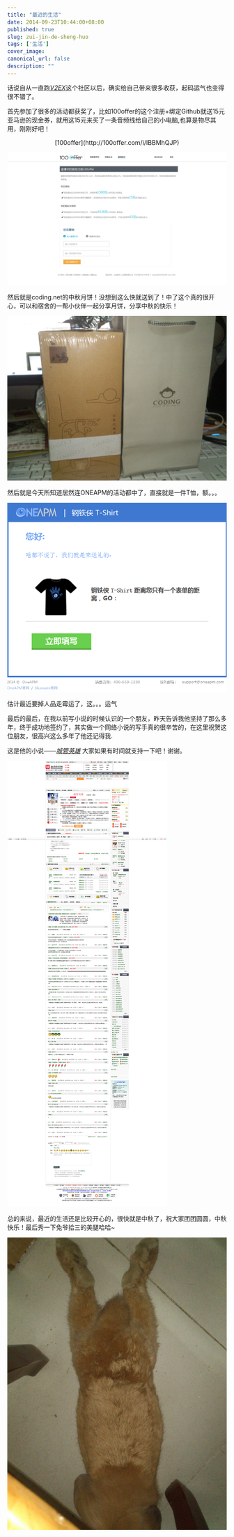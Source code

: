 ```yaml
---
title: "最近的生活"
date: 2014-09-23T10:44:00+08:00
published: true
slug: zui-jin-de-sheng-huo
tags: ['生活']
cover_image: 
canonical_url: false
description: ""
---
```




话说自从一直跑<em>[V2EX](http://v2ex.com/)</em>这个社区以后，确实给自己带来很多收获，起码运气也变得很不错了。

首先参加了很多的活动都获奖了，比如100offer的这个注册+绑定Github就送15元亚马逊的现金券，就用这15元来买了一条音频线给自己的小电脑,也算是物尽其用，刚刚好吧！

<center>[100offer](http://100offer.com/i/IBBMhQJP)</center>

![100offer](./images/火狐截图_2014-09-05T16-04-06.583Z.png)

然后就是coding.net的中秋月饼！没想到这么快就送到了！中了这个真的很开心，可以和宿舍的一帮小伙伴一起分享月饼，分享中秋的快乐！

![coding.net月饼](./images/DSC_0001.jpg)

然后就是今天所知道居然连ONEAPM的活动都中了，直接就是一件T恤，额。。。

![ONEAPM](./images/火狐截图_2014-09-05T15-43-01.926Z.png)

估计最近要掉人品走霉运了，这。。。运气

最后的最后，在我以前写小说的时候认识的一个朋友，昨天告诉我他坚持了那么多年，终于成功地签约了，其实做一个网络小说的写手真的很辛苦的，在这里祝贺这位朋友，很高兴这么多年了他还记得我.

这是他的小说——[<em>城管英雄</em>](http://www.qidian.com/Book/3262349.aspx)  大家如果有时间就支持一下吧！谢谢。

![城管英雄](./images/火狐截图_2014-09-05T16-12-19.962Z.png)

总的来说，最近的生活还是比较开心的，很快就是中秋了，祝大家团团圆圆，中秋快乐！最后秀一下兔爷拾三的美腿哈哈~

![拾三](./images/DSC_0006.jpg)